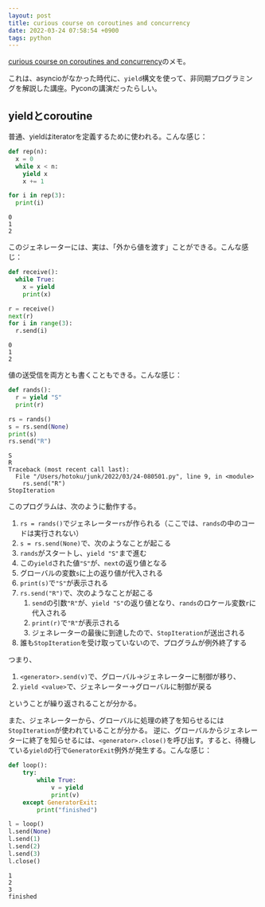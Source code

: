 ```yaml
---
layout: post
title: curious course on coroutines and concurrency
date: 2022-03-24 07:58:54 +0900
tags: python
---
```


[curious course on coroutines and concurrency](http://www.dabeaz.com/coroutines/)のメモ。

これは、asyncioがなかった時代に、`yield`構文を使って、非同期プログラミングを解説した講座。Pyconの講演だったらしい。

## yieldとcoroutine

普通、yieldはiteratorを定義するために使われる。こんな感じ：

```python
def rep(n):
  x = 0
  while x < n:
    yield x
    x += 1

for i in rep(3):
  print(i)

```

```shell
0
1
2
```

このジェネレーターには、実は、「外から値を渡す」ことができる。こんな感じ：

```python
def receive():
  while True:
    x = yield
    print(x)

r = receive()
next(r)
for i in range(3):
  r.send(i)
```

```shell
0
1
2
```

値の送受信を両方とも書くこともできる。こんな感じ：

```python
def rands():
  r = yield "S"
  print(r)

rs = rands()
s = rs.send(None)
print(s)
rs.send("R")

```

```shell
S
R
Traceback (most recent call last):
  File "/Users/hotoku/junk/2022/03/24-080501.py", line 9, in <module>
    rs.send("R")
StopIteration
```

このプログラムは、次のように動作する。

1. `rs = rands()`でジェネレーター`rs`が作られる（ここでは、`rands`の中のコードは実行されない）
2. `s = rs.send(None)`で、次のようなことが起こる
  1. `rands`がスタートし、`yield "S"`まで進む
  2. この`yield`された値`"S"`が、`next`の返り値となる
  3. グローバルの変数`s`に上の返り値が代入される
3. `print(s)`で`"S"`が表示される
4. `rs.send("R")`で、次のようなことが起こる
   1. `send`の引数`"R"`が、`yield "S"`の返り値となり、`rands`のロケール変数`r`に代入される
   2. `print(r)`で`"R"`が表示される
   3. ジェネレーターの最後に到達したので、`StopIteration`が送出される
5. 誰も`StopIteration`を受け取っていないので、プログラムが例外終了する

つまり、

1. `<generator>.send(v)`で、グローバル→ジェネレーターに制御が移り、
2. `yield <value>`で、ジェネレーター→グローバルに制御が戻る

ということが繰り返されることが分かる。

また、ジェネレーターから、グローバルに処理の終了を知らせるには`StopIteration`が使われていることが分かる。
逆に、グローバルからジェネレーターに終了を知らせるには、`<generator>.close()`を呼び出す。すると、待機している`yield`の行で`GeneratorExit`例外が発生する。こんな感じ：

```python
def loop():
    try:
        while True:
            v = yield
            print(v)
    except GeneratorExit:
        print("finished")

l = loop()
l.send(None)
l.send(1)
l.send(2)
l.send(3)
l.close()
```

```shell
1
2
3
finished
```
